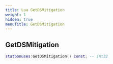 ```yaml
---
title: Lua GetDSMitigation
weight: 1
hidden: true
menuTitle: GetDSMitigation
---
```

## GetDSMitigation
```lua
statbonuses:GetDSMitigation() const; -- int32
```